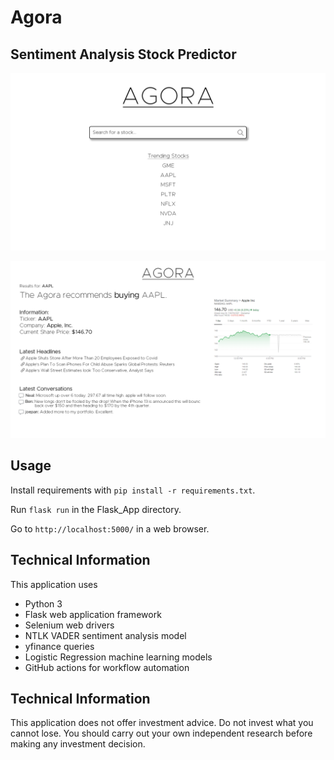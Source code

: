 # Agora

## Sentiment Analysis Stock Predictor

![Homepage](/Mockups/homepage.png?raw=true)

![Ticker Search Page](/Mockups/ticker_page.png?raw=true)

## Usage

Install requirements with ```pip install -r requirements.txt```.

Run ```flask run``` in the Flask_App directory.

Go to ```http://localhost:5000/``` in a web browser.

## Technical Information

This application uses
- Python 3
- Flask web application framework
- Selenium web drivers
- NTLK VADER sentiment analysis model
- yfinance queries
- Logistic Regression machine learning models
- GitHub actions for workflow automation

## Technical Information
This application does not offer investment advice. Do not invest what you cannot lose. You should
carry out your own independent research before making any investment decision.